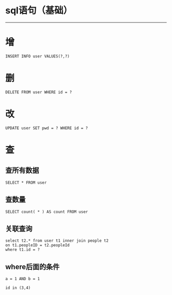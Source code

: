 #  sql语句（基础）

---

# 增

`INSERT INFO user VALUES(?,?)`

# 删

`DELETE FROM user WHERE id = ?`

# 改

`UPDATE user SET pwd = ? WHERE id = ?`

# 查

## 查所有数据
`SELECT * FROM user`

## 查数量
`SELECT count( * ) AS count FROM user`

## 关联查询

```
select t2.* from user t1 inner join people t2
on t1.peopleID = t2.peopleId
where t1.id = ?
```
## where后面的条件

`a = 1 AND b = 1`

`id in (3,4)`


